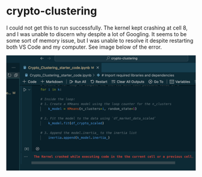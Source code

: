 # crypto-clustering
I could not get this to run successfully. The kernel kept crashing at cell 8, and I was unable to discern why despite a lot of Googling. It seems to be some sort of memory issue, but I was unable to resolve it despite restarting both VS Code and my computer. See image below of the error.

![Error](images/error-crypto.png)


